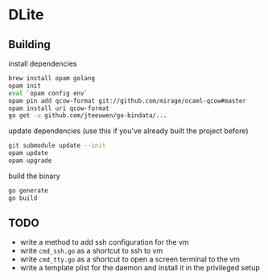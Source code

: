 # DLite

## Building

install dependencies

```sh
brew install opam golang
opam init
eval `opam config env`
opam pin add qcow-format git://github.com/mirage/ocaml-qcow#master
opam install uri qcow-format
go get -u github.com/jteeuwen/go-bindata/...
```

update dependencies (use this if you've already built the project before)

```sh
git submodule update --init
opam update
opam upgrade
```

build the binary

```sh
go generate
go build
```

## TODO

- write a method to add ssh configuration for the vm
- write `cmd_ssh.go` as a shortcut to ssh to vm
- write `cmd_tty.go` as a shortcut to open a screen terminal to the vm
- write a template plist for the daemon and install it in the privileged setup
